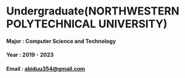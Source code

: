 # Undergraduate(NORTHWESTERN POLYTECHNICAL UNIVERSITY)
#### Major : Computer Science and Technology 
#### Year  : 2019 - 2023 
#### Email : abiduu354@gmail.com
